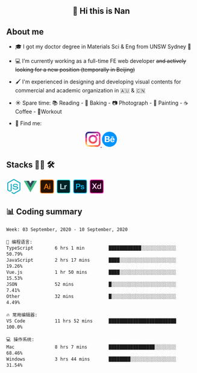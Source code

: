 <h2 align="center">👋 Hi this is Nan</h2>

## About me

- 🎓 I got my doctor degree in Materials Sci & Eng from UNSW Sydney :koala:

- :computer: I’m currently working as a full-time FE web developer ~~and actively looking for a new position (temporally in Beijing)~~

- :paintbrush: I'm experienced in designing and developing visual contents for commercial and academic organization in :australia: & :cn:

- :sunny: Spare time: :books: Reading - :bread: Baking - :camera: Photograph - :art: Painting - :coffee: Coffee - 💪Workout

- 💬 Find me:
<div align="center">
<a href="https://www.instagram.com/divetothesea/">

<img src="https://raw.githubusercontent.com/southchen/southchen/master/assets/instagram.svg" height="40em"  alt="divetothesea instagram"/>
</a>
<a href="https://www.behance.net/southchen">
<img src="https://raw.githubusercontent.com/southchen/southchen/master/assets/Behance.svg" height="40em"  alt="behance"/>
</a>
</div>

## Stacks 👨‍💻 🛠

<p align='left'>
<div style="display:inline-block">
<img src="https://raw.githubusercontent.com/southchen/southchen/master/assets/JavaScript.svg" height="40em"  alt="javascript"/>
<img src="https://raw.githubusercontent.com/southchen/southchen/master/assets/Vue.svg" height="40em"  alt="vue"/>
<img src="https://raw.githubusercontent.com/southchen/southchen/master/assets/Adobe Ai.svg" height="40em"  alt="adobe ai"/>
<img src="https://raw.githubusercontent.com/southchen/southchen/master/assets/Adobe Lr.svg" height="40em"  alt="adobe lr"/>
<img src="https://raw.githubusercontent.com/southchen/southchen/master/assets/Adobe Ps.svg" height="40em"  alt="adobe Ps"/>
<img src="https://raw.githubusercontent.com/southchen/southchen/master/assets/Adobe Xd.svg" height="40em"  alt="adobe Xd"/>
</div>
</p>

## 📊 Coding summary

<!--START_SECTION:waka-->
```text
Week: 03 September, 2020 - 10 September, 2020

💬 编程语言: 
TypeScript        6 hrs 1 min         ████████████░░░░░░░░░░░░░   50.79% 
JavaScript        2 hrs 17 mins       ████░░░░░░░░░░░░░░░░░░░░░   19.26% 
Vue.js            1 hr 50 mins        ████░░░░░░░░░░░░░░░░░░░░░   15.53% 
JSON              52 mins             █░░░░░░░░░░░░░░░░░░░░░░░░   7.41% 
Other             32 mins             █░░░░░░░░░░░░░░░░░░░░░░░░   4.49%

🔥 常用编辑器: 
VS Code           11 hrs 52 mins      █████████████████████████   100.0%

💻 操作系统: 
Mac               8 hrs 7 mins        █████████████████░░░░░░░░   68.46% 
Windows           3 hrs 44 mins       ████████░░░░░░░░░░░░░░░░░   31.54%

```


<!--END_SECTION:waka-->

<!-- ## Reading -->

